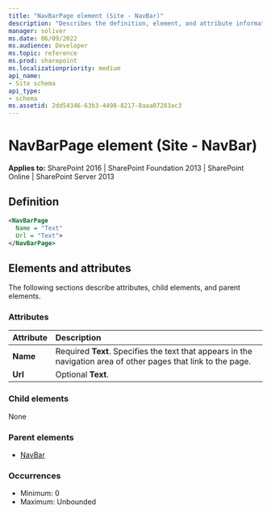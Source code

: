 ```yaml
---
title: "NavBarPage element (Site - NavBar)"
description: "Describes the definition, element, and attribute information for the NavBarPage element (Site - NavBar)."
manager: soliver
ms.date: 06/09/2022
ms.audience: Developer
ms.topic: reference
ms.prod: sharepoint
ms.localizationpriority: medium
api_name:
- Site schema
api_type:
- schema
ms.assetid: 2dd54346-63b3-4498-8217-8aaa07283ac3
---
```


# NavBarPage element (Site - NavBar)

**Applies to:** SharePoint 2016 | SharePoint Foundation 2013 | SharePoint Online | SharePoint Server 2013

## Definition

```XML
<NavBarPage
  Name = "Text"
  Url = "Text">
</NavBarPage>
```

## Elements and attributes

The following sections describe attributes, child elements, and parent elements.

### Attributes

|**Attribute**|**Description**|
|:-----|:-----|
|**Name** <br/> |Required **Text**. Specifies the text that appears in the navigation area of other pages that link to the page.  <br/> |
|**Url** <br/> |Optional **Text**.  <br/> |
   
### Child elements

None 
   
### Parent elements

- [NavBar](navbar-element-site.md)
   
### Occurrences

- Minimum: 0
- Maximum: Unbounded  

<br/> 
   

